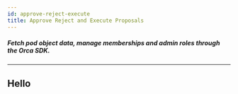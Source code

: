 ```yaml
---
id: approve-reject-execute
title: Approve Reject and Execute Proposals
---
```

##### Fetch pod object data, manage memberships and admin roles through the Orca SDK.

---

## Hello